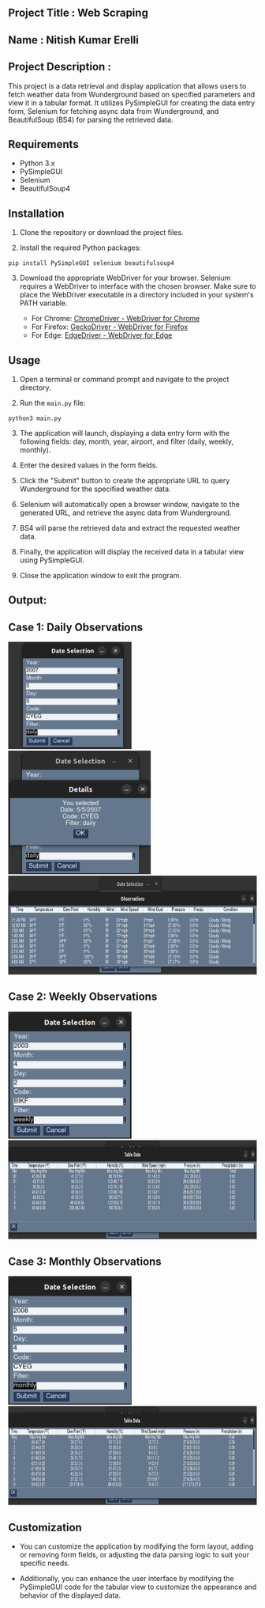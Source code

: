 ## Project Title : Web Scraping
## Name : Nitish Kumar Erelli
## Project Description : 
This project is a data retrieval and display application that allows users to fetch weather data from Wunderground based on specified parameters and view it in a tabular format. It utilizes PySimpleGUI for creating the data entry form, Selenium for fetching async data from Wunderground, and BeautifulSoup (BS4) for parsing the retrieved data.

## Requirements

- Python 3.x
- PySimpleGUI
- Selenium
- BeautifulSoup4

## Installation

1. Clone the repository or download the project files.

2. Install the required Python packages:

```shell
pip install PySimpleGUI selenium beautifulsoup4
```

3. Download the appropriate WebDriver for your browser. Selenium requires a WebDriver to interface with the chosen browser. Make sure to place the WebDriver executable in a directory included in your system's PATH variable.

   - For Chrome: [ChromeDriver - WebDriver for Chrome](https://sites.google.com/a/chromium.org/chromedriver/downloads)
   - For Firefox: [GeckoDriver - WebDriver for Firefox](https://github.com/mozilla/geckodriver/releases)
   - For Edge: [EdgeDriver - WebDriver for Edge](https://developer.microsoft.com/en-us/microsoft-edge/tools/webdriver/)

## Usage

1. Open a terminal or command prompt and navigate to the project directory.

2. Run the `main.py` file:

```shell
python3 main.py
```

3. The application will launch, displaying a data entry form with the following fields: day, month, year, airport, and filter (daily, weekly, monthly).

4. Enter the desired values in the form fields.

5. Click the "Submit" button to create the appropriate URL to query Wunderground for the specified weather data.

6. Selenium will automatically open a browser window, navigate to the generated URL, and retrieve the async data from Wunderground.

7. BS4 will parse the retrieved data and extract the requested weather data.

8. Finally, the application will display the received data in a tabular view using PySimpleGUI.

9. Close the application window to exit the program.

## Output:
## Case 1: Daily Observations
<img src="https://github.com/nitishkumar2306/4883-SoftwareTools-Erelli/blob/main/Assignments/A07/output/daily_obervation.png" width="250">

<img src="https://github.com/nitishkumar2306/4883-SoftwareTools-Erelli/blob/main/Assignments/A07/output/Screenshot%20from%202023-06-20%2022-06-42.png" height="250">

<img src="https://github.com/nitishkumar2306/4883-SoftwareTools-Erelli/blob/main/Assignments/A07/output/daily_observation_data.png" width="600" height="200">

## Case 2: Weekly Observations
<img src="https://github.com/nitishkumar2306/4883-SoftwareTools-Erelli/blob/main/Assignments/A07/output/weekly_observation.png" width="250">

<img src="https://github.com/nitishkumar2306/4883-SoftwareTools-Erelli/blob/main/Assignments/A07/output/weekly_observation_data.png" width="600" height="200">

## Case 3: Monthly Observations
<img src="https://github.com/nitishkumar2306/4883-SoftwareTools-Erelli/blob/main/Assignments/A07/output/monthly_observation.png" width="250">

<img src="https://github.com/nitishkumar2306/4883-SoftwareTools-Erelli/blob/main/Assignments/A07/output/monthly_observation_data.png" width="600" height="200">



## Customization

- You can customize the application by modifying the form layout, adding or removing form fields, or adjusting the data parsing logic to suit your specific needs.

- Additionally, you can enhance the user interface by modifying the PySimpleGUI code for the tabular view to customize the appearance and behavior of the displayed data.
